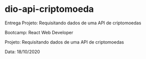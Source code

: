 # dio-api-criptomoeda
Entrega Projeto: Requisitando dados de uma API de criptomoedas  
 
Bootcamp: React Web Developer 
 
Projeto: Requisitando dados de uma API de criptomoedas 

Data: 18/10/2020 

